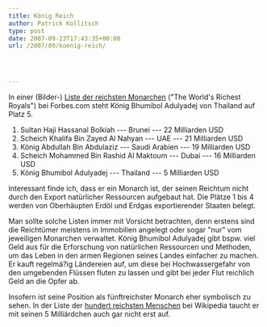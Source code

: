 ```yaml
---
title: König Reich
author: Patrick Kollitsch
type: post
date: 2007-09-23T17:43:35+00:00
url: /2007/09/koenig-reich/




---
```

In einer (Bilder-) [Liste der reichsten Monarchen][1] ("The World's Richest Royals") bei Forbes.com steht König Bhumibol Adulyadej von Thailand auf Platz 5. 

  1. Sultan Haji Hassanal Bolkiah --- Brunei --- 22 Milliarden <span class="caps">USD</span>
  2. Scheich Khalifa Bin Zayed Al Nahyan --- <span class="caps">UAE</span> --- 21 Milliarden <span class="caps">USD</span>
  3. König Abdullah Bin Abdulaziz --- Saudi Arabien --- 19 Milliarden <span class="caps">USD</span>
  4. Scheich Mohammed Bin Rashid Al Maktoum --- Dubai --- 16 Milliarden <span class="caps">USD</span>
  5. König Bhumibol Adulyadej --- Thailand --- 5 Milliarden <span class="caps">USD</span>

Interessant finde ich, dass er ein Monarch ist, der seinen Reichtum nicht durch den Export natürlicher Ressourcen aufgebaut hat. Die Plätze 1 bis 4 werden von Oberhäupten Erdöl und Erdgas exportierender Staaten belegt. 

Man sollte solche Listen immer mit Vorsicht betrachten, denn erstens sind die Reichtümer meistens in Immobilien angelegt oder sogar "nur" vom jeweiligen Monarchen verwaltet. König Bhumibol Adulyadej gibt bspw. viel Geld aus für die Erforschung von natürlichen Ressourcen und Methoden, um das Leben in den armen Regionen seines Landes einfacher zu machen. Er kauft regelmä?ig Ländereien auf, um diese bei Hochwassergefahr von den umgebenden Flüssen fluten zu lassen und gibt bei jeder Flut reichlich Geld an die Opfer ab. 

Insofern ist seine Position als fünftreichster Monarch eher symbolisch zu sehen. In der Liste der [hundert reichsten Menschen][2] bei Wikipedia taucht er mit seinen 5 Milliärdchen auch gar nicht erst auf.

 [1]: http://www.forbes.com/2007/08/30/worlds-richest-royals-biz-royals07-cx_lk_0830royalintro_slide_6.html?thisSpeed=999999999999999999
 [2]: http://en.wikipedia.org/wiki/List_of_billionaires_%282007%29